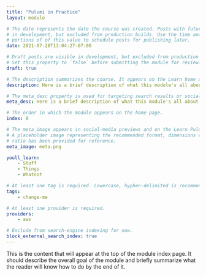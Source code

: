 ```yaml
---
title: "Pulumi in Practice"
layout: module

# The date represents the date the course was created. Posts with future dates are visible
# in development, but excluded from production builds. Use the time and timezone-offset
# portions of of this value to schedule posts for publishing later.
date: 2021-07-28T13:04:27-07:00

# Draft posts are visible in development, but excluded from production builds.
# Set this property to `false` before submitting the module for review.
draft: true

# The description summarizes the course. It appears on the Learn home and module index pages.
description: Here is a brief description of what this module's all about.

# The meta_desc property is used for targeting search results or social-media previews.
meta_desc: Here is a brief description of what this module's all about.

# The order in which the module appears on the home page.
index: 0

# The meta_image appears in social-media previews and on the Learn Pulumi home page.
# A placeholder image representing the recommended format, dimensions and aspect
# ratio has been provided for reference.
meta_image: meta.png

youll_learn:
    - Stuff
    - Things
    - Whatnot

# At least one tag is required. Lowercase, hyphen-delimited is recommended.
tags:
    - change-me

# At least one provider is required.
providers:
    - aws

# Exclude from search-engine indexing for now.
block_external_search_index: true
---
```


This is the content that will appear at the top of the module index page. It should
describe the overall goal of the module and briefly summarize what the reader will know
how to do by the end of it.
